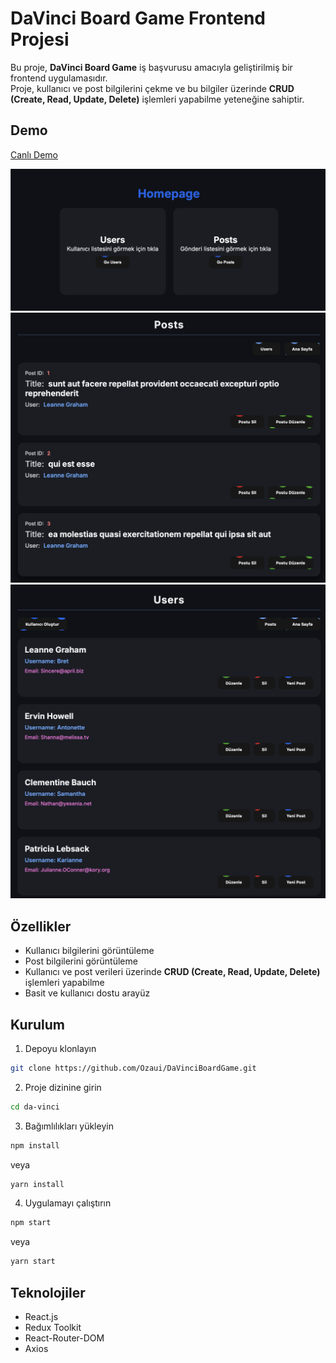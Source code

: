 # DaVinci Board Game Frontend Projesi

Bu proje, **DaVinci Board Game** iş başvurusu amacıyla geliştirilmiş bir frontend uygulamasıdır.  
Proje, kullanıcı ve post bilgilerini çekme ve bu bilgiler üzerinde **CRUD (Create, Read, Update, Delete)** işlemleri yapabilme yeteneğine sahiptir.

## Demo
[Canlı Demo](https://da-vinci-board-game.vercel.app/)

<img src="./screenshots/HomePage.png" alt="Ana Sayfa" width="600"/>
<img src="./screenshots/Posts.png" alt="Posts Sayfası" width="600"/>
<img src="./screenshots/Users.png" alt="Users Sayfası" width="600"/>

## Özellikler
- Kullanıcı bilgilerini görüntüleme
- Post bilgilerini görüntüleme
- Kullanıcı ve post verileri üzerinde **CRUD (Create, Read, Update, Delete)** işlemleri yapabilme
- Basit ve kullanıcı dostu arayüz

## Kurulum
1. Depoyu klonlayın
```bash
git clone https://github.com/Ozaui/DaVinciBoardGame.git
```

2. Proje dizinine girin
```bash
cd da-vinci
```

3. Bağımlılıkları yükleyin
```bash
npm install
```
veya
```bash
yarn install
```

4. Uygulamayı çalıştırın
```bash
npm start
```
 veya
```bash
yarn start
```

## Teknolojiler
- React.js
- Redux Toolkit
- React-Router-DOM
- Axios
